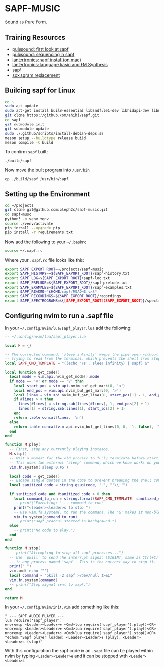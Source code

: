 # SAPF-MUSIC

Sound as Pure Form.

## Training Resources

- [pulusound: first look at sapf](https://www.youtube.com/watch?v=jN5Ij3Cazh8)
- [pulusound: sequencing in sapf](https://www.youtube.com/watch?v=V2oRfXulHio)
- [lantertronics: sapf install (on mac)](https://www.youtube.com/watch?v=FY2WYXOdXoM)
- [lantertronics: language basic and FM Synthesis](https://www.youtube.com/watch?v=FY2WYXOdXoM)
- [sapf](https://github.com/lfnoise/sapf)
- [sox sgram replacement](https://www.youtube.com/watch?v=k1TRq5lk0Sg)

## Building sapf for Linux

```bash
cd ~
sudo apt update
sudo apt-get install build-essential libsndfile1-dev libhidapi-dev libudev-dev
git clone https://github.com/ahihi/sapf.git
cd sapf
git submodule init
git submodule update
sudo ./.github/scripts/install-debian-deps.sh
meson setup --buildtype release build
meson compile -C build
```

To confirm ``sapf`` built:

```bash
./build/sapf
```

Now move the built program into ``/usr/bin``

```
cp ./build/sapf /usr/bin/sapf
```


## Setting up the Environment

```bash
cd ~/projects
git clone git@github.com:aleph2c/sapf-music.git
cd sapf-musc
python3 -m venv venv
source ./venv/activate
pip install --upgrade pip
pip install -r requirements.txt
```

Now add the following to your ``~/.bashrc``

```bash
source ~/.sapf.rc
```

Where your ``.sapf.rc`` file looks like this:

```bash
export SAPF_EXPORT_ROOT=~/projects/sapf-music
export SAPF_HISTORY=~${SAPF_EXPORT_ROOT}/sapf-history.txt
export SAPF_LOG=${SAPF_EXPORT_ROOT}/sapf-log.txt
export SAPF_PRELUDE=${SAPF_EXPORT_ROOT}/sapf-prelude.txt
export SAPF_EXAMPLES=${SAPF_EXPORT_ROOT}/sapf-examples.txt
export SAPF_README="$HOME/sapf/README.txt"
export SAPF_RECORDINGS=${SAPF_EXPORT_ROOT}/recordings
export SAPF_SPECTROGRAMS=${[SAPF_EXPORT_ROOT](SAPF_EXPORT_ROOT)}/spectrograms
```
## Configuring nvim to run a .sapf file


In your ``~/.config/nvim/lua/sapf_player.lua`` add the following:

```lua
-- ~/.config/nvim/lua/sapf_player.lua

local M = {}

-- The corrected command. 'sleep infinity' keeps the pipe open without
-- trying to read from the terminal, which prevents the shell from stopping it.
local SAPF_CMD_TEMPLATE = "((echo '%s'; sleep infinity) | sapf) &"

local function get_code()
  local mode = vim.api.nvim_get_mode().mode
  if mode == 'v' or mode == 'V' then
    local start_pos = vim.api.nvim_buf_get_mark(0, '<')
    local end_pos = vim.api.nvim_buf_get_mark(0, '>')
    local lines = vim.api.nvim_buf_get_lines(0, start_pos[1] - 1, end_pos[1], false)
    if #lines > 0 then
      lines[#lines] = string.sub(lines[#lines], 1, end_pos[2] + 1)
      lines[1] = string.sub(lines[1], start_pos[2] + 1)
    end
    return table.concat(lines, '\n')
  else
    return table.concat(vim.api.nvim_buf_get_lines(0, 0, -1, false), '\n')
  end
end

function M.play()
  -- First, stop any currently playing instance.
  M.stop()
  -- Wait a moment for the old process to fully terminate before starting a new one.
  -- This uses the external 'sleep' command, which we know works on your system.
  vim.fn.system('sleep 0.05')

  local code = get_code()
  -- Escape single quotes in the code to prevent breaking the shell command.
  local sanitized_code = string.gsub(code, "'", "'\\''")

  if sanitized_code and #sanitized_code > 0 then
    local command_to_run = string.format(SAPF_CMD_TEMPLATE, sanitized_code)
    -- print("Executing: " .. command_to_run)
    print("<leader><leader>s to stop ")
    -- Use vim.fn.system() to run the command. The '&' makes it non-blocking.
    vim.fn.system(command_to_run)
    -- print("sapf process started in background.")
  else
    -- print("No code to play.")
  end
end

function M.stop()
  -- print("Attempting to stop all sapf processes...")
  -- Use `pkill` to send the interrupt signal (SIGINT, same as Ctrl+C)
  -- to any process named 'sapf'. This is the correct way to stop it.
  print(" ")
  vim.cmd('echo ""')
  local command = "pkill -2 sapf >/dev/null 2>&1"
  vim.fn.system(command)
  -- print("Stop signal sent to sapf.")
end

return M

```

In your ``~/.config/nvim/init.vim`` add something like this:

```vim
" --- SAPF AUDIO PLAYER ---
lua require('sapf_player')
nnoremap <Leader><Leader>e <Cmd>lua require('sapf_player').play()<CR>
vnoremap <Leader><Leader>e <Cmd>lua require('sapf_player').play()<CR>
nnoremap <Leader><Leader>s <Cmd>lua require('sapf_player').stop()<CR>
"echom "Sapf player loaded: <Leader><Leader>e (play), <Leader><Leader>s (stop)"

```

With this configuration the sapf code in an ``.sapf`` file can be played within
nvim by typing ``<Leader><Leader>e`` and it can be stopped with
``<Leader><Leader>s``

